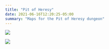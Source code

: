 ```yaml
---
title: "Pit of Heresy"
date: 2021-06-16T12:20:25-05:00
summary: "Maps for the Pit of Heresy dungeon"
---
```


![](/pit-of-heresy/tunnels-of-despair.jpg)

![](/pit-of-heresy/harrow.jpg)
